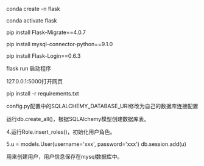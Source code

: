conda create -n flask

conda activate flask

pip install Flask-Migrate==4.0.7

pip install mysql-connector-python==9.1.0

pip install Flask-Login==0.6.3

flask run 启动程序

127.0.0.1:5000打开网页

pip install -r requirements.txt

config.py配置中的SQLALCHEMY_DATABASE_URI修改为自己的数据库连接配置

运行db.create_all()，根据SQLAlchemy模型创建数据库表。

4.运行Role.insert_roles()，初始化用户角色。

5.u = models.User(username='xxx', password='xxx')
  db.session.add(u)

  用来创建用户，用户信息保存在mysql数据库中。
